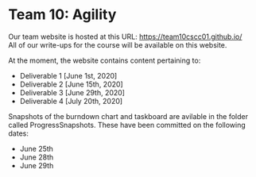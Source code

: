 # Team 10: Agility

Our team website is hosted at this URL: https://team10cscc01.github.io/  
All of our write-ups for the course will be available on this website.

At the moment, the website contains content pertaining to:
* Deliverable 1 [June 1st, 2020]
* Deliverable 2 [June 15th, 2020]
* Deliverable 3 [June 29th, 2020]
* Deliverable 4 [July 20th, 2020]

Snapshots of the burndown chart and taskboard are avilable in the folder called ProgressSnapshots.
These have been committed on the following dates:
* June 25th
* June 28th
* June 29th
